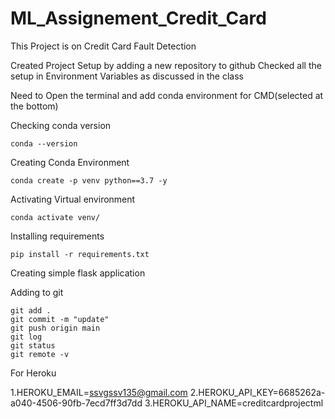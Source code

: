 # ML_Assignement_Credit_Card
This Project is on Credit Card Fault Detection

Created Project Setup by adding a new repository to github
Checked all the setup in Environment Variables as discussed in the class

Need to Open the terminal and add conda environment for CMD(selected at the bottom)

Checking conda version
```
conda --version
```
Creating Conda Environment
```
conda create -p venv python==3.7 -y
```
Activating Virtual environment
```
conda activate venv/
```

Installing requirements
```
pip install -r requirements.txt
```
Creating simple flask application

Adding to git
```
git add .
git commit -m "update"
git push origin main
git log
git status
git remote -v
```

For Heroku

1.HEROKU_EMAIL=ssvgssv135@gmail.com
2.HEROKU_API_KEY=6685262a-a040-4506-90fb-7ecd7ff3d7dd
3.HEROKU_API_NAME=creditcardprojectml


